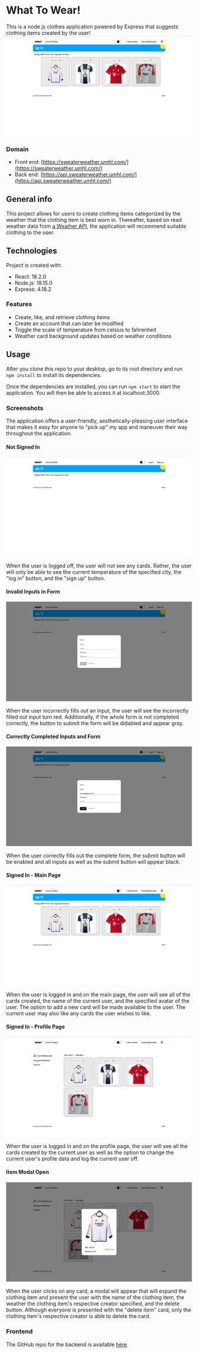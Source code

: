 # What To Wear!

This is a node.js clothes application powered by Express that suggests clothing items created by the user!
![ScreenshotOfSignedInMainPage](/utils/images/WTWR-signedInMainPage.png) 

### Domain

- Front end: [https://sweaterweather.umhl.com/](https://sweaterweather.umhl.com/)
- Back end: [https://api.sweaterweather.umhl.com/](https://api.sweaterweather.umhl.com/)

## General info

This project allows for users to create clothing items categorized by the weather that the clothing item is best worn in. Thereafter, based on read weather data from [a Weather API](https://openweathermap.org/api), the application will recommend suitable clothing to the user. 

## Technologies

Project is created with:

- React: 18.2.0
- Node.js: 18.15.0
- Express: 4.18.2

### Features

- Create, like, and retrieve clothing items
- Create an account that can later be modified 
- Toggle the scale of temperature from celsius to fahrenheit
- Weather card background updates based on weather conditions

## Usage

After you clone this repo to your desktop, go to its root directory and run `npm install` to install its dependencies.

Once the dependencies are installed, you can run `npm start` to start the application. You will then be able to access it at localhost:3000.

### Screenshots

The application offers a user-friendly, aesthetically-pleasing user interface that makes it easy for anyone to "pick up" my app and maneuver their way throughout the application.

#### Not Signed In

![ScreenshotOfNotSignedIn](/utils/images/WTWR-fullScreen.png) 

When the user is logged off, the user will not see any cards. Rather, the user will only be able to see the current temperature of the specified city, the "log in" button, and the "sign up" button.

#### Invalid Inputs in Form

![ScreenshotOfIncorrectlyFilledOutForm](/utils/images/WTWR-invalidFormInput.png)

When the user incorrectly fills out an input, the user will see the incorrectly filled out input turn red. Additionally, if the whole form is not completed correctly, the button to submit the form will be didabled and appear gray.

#### Correctly Completed Inputs and Form

![ScreenshotOfCorrectlyFilledOutForm](/utils/images/WTWR-validFormInput.png) 

When the user correctly fills out the complete form, the submit button will be enabled and all inputs as well as the submit button will appear black.

#### Signed In - Main Page

![ScreenshotOfSignedInMainPage](/utils/images/WTWR-signedInMainPage.png)

When the user is logged in and on the main page, the user will see all of the cards created, the name of the current user, and the specified avatar of the user. The option to add a new card will be made available to the user. The current user may also like any cards the user wishes to like.

#### Signed In - Profile Page

![ScreenshotOfSignedInProfilePage](/utils/images/WTWR-signedInProfilePage.png) 

When the user is logged in and on the profile page, the user will see all the cards created by the current user as well as the option to change the current user's profile data and log the current user off.

#### Item Modal Open

![ScreenshotOfItemModalOpen](/utils/images/WTWR-itemModalOpen.png) 

When the user clicks on any card, a modal will appear that will expand the clothing item and present the user with the name of the clothing item, the weather the clothing item's respective creator specified, and the delete button. Although everyone is presented with the "delete item" card, only the clothing item's respective creator is able to delete the card.

### Frontend

The GitHub repo for the backend is available [here](https://github.com/propitive/news-explorer-application).
